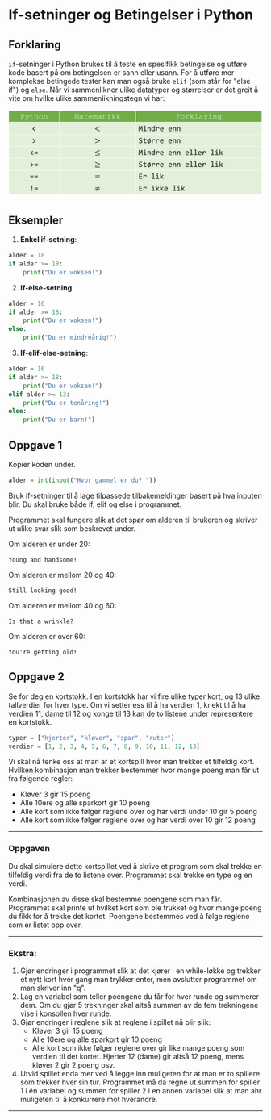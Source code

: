 # If-setninger og Betingelser i Python

## Forklaring

`if`-setninger i Python brukes til å teste en spesifikk betingelse og utføre kode basert på om betingelsen er sann eller usann. For å utføre mer komplekse betingede tester kan man også bruke `elif` (som står for "else if") og `else`. Når vi sammenlikner ulike datatyper og størrelser er det greit å vite om hvilke ulike sammenlikningstegn vi har:

![Tabell med sammenlikningstegn](./assets/conditionals.png)

## Eksempler

1. **Enkel if-setning**:

```Python
alder = 18
if alder >= 18:
    print("Du er voksen!")
```

2. **If-else-setning**:

```Python
alder = 16
if alder >= 18:
    print("Du er voksen!")
else:
    print("Du er mindreårig!")
```

3. **If-elif-else-setning**:

```Python
alder = 16
if alder >= 18:
    print("Du er voksen!")
elif alder >= 13:
    print("Du er tenåring!")
else:
    print("Du er barn!")
```

## Oppgave 1

Kopier koden under.

```Python
alder = int(input("Hvor gammel er du? "))
```

Bruk if-setninger til å lage tilpassede tilbakemeldinger basert på hva inputen blir.
Du skal bruke både if, elif og else i programmet.

Programmet skal fungere slik at det spør om alderen til brukeren og skriver ut ulike svar slik som beskrevet under.

Om alderen er under 20:

```
Young and handsome!
```

Om alderen er mellom 20 og 40:

```
Still looking good!
```

Om alderen er mellom 40 og 60:

```
Is that a wrinkle?
```

Om alderen er over 60:

```
You're getting old!
```

## Oppgave 2

Se for deg en kortstokk. I en kortstokk har vi fire ulike typer kort, og 13 ulike tallverdier for hver type. Om vi setter ess til å ha verdien 1, knekt til å ha verdien 11, dame til 12 og konge til 13 kan de to listene under representere en kortstokk.

```Python
typer = ["hjerter", "kløver", "spar", "ruter"]
verdier = [1, 2, 3, 4, 5, 6, 7, 8, 9, 10, 11, 12, 13]
```

Vi skal nå tenke oss at man ar et kortspill hvor man trekker et tilfeldig kort. Hvilken kombinasjon man trekker bestemmer hvor mange poeng man får ut fra følgende regler:

- Kløver 3 gir 15 poeng
- Alle 10ere og alle sparkort gir 10 poeng
- Alle kort som ikke følger reglene over og har verdi under 10 gir 5 poeng
- Alle kort som ikke følger reglene over og har verdi over 10 gir 12 poeng

---

### Oppgaven

Du skal simulere dette kortspillet ved å skrive et program som skal trekke en tilfeldig verdi fra de to listene over. Programmet skal trekke en type og en verdi.

Kombinasjonen av disse skal bestemme poengene som man får. Programmet skal printe ut hvilket kort som ble trukket og hvor mange poeng du fikk for å trekke det kortet. Poengene bestemmes ved å følge reglene som er listet opp over.

---

### Ekstra:

1. Gjør endringer i programmet slik at det kjører i en while-løkke og trekker et nytt kort hver gang man trykker enter, men avslutter programmet om man skriver inn "q".
2. Lag en variabel som teller poengene du får for hver runde og summerer dem. Om du gjør 5 trekninger skal altså summen av de fem trekningene vise i konsollen hver runde.
3. Gjør endringer i reglene slik at reglene i spillet nå blir slik:
   - Kløver 3 gir 15 poeng
   - Alle 10ere og alle sparkort gir 10 poeng
   - Alle kort som ikke følger reglene over gir like mange poeng som verdien til det kortet. Hjerter 12 (dame) gir altså 12 poeng, mens kløver 2 gir 2 poeng osv.
4. Utvid spillet enda mer ved å legge inn muligeten for at man er to spillere som trekker hver sin tur. Programmet må da regne ut summen for spiller 1 i én variabel og summen for spiller 2 i en annen variabel slik at man ahr muligeten til å konkurrere mot hverandre.

---
